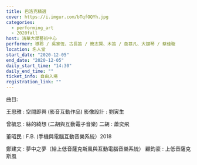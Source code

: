```yaml
---
title: 巴洛克精選
cover: https://i.imgur.com/bTqfOQYh.jpg
categories:
  - performing_art
  - 2020fall
host: 清華大學藝術中心
performer: 導聆 / 吳家恆、古長笛 / 簡志賢、木笛 / 詹慕凡、大鍵琴 / 蔡佳璇
location: 名人堂
start_date: "2020-12-05"
end_date: "2020-12-05"
daily_start_time: "14:30"
daily_end_time: ""
ticket_info: 自由入場
registration_link: ""
---
```

曲目: 

王思雅 :  空間即興  (影音互動作品) 影像設計 : 劉寅生

曾毓忠 : 絲的綺想 (二胡與互動電子音樂) 二胡  : 蕭奕飛

董昭民 :  F.B. (手機與電腦互動音樂系統）2018

鄭建文 : 夢中之夢（給上低音薩克斯風與互動電腦音樂系統）  顧鈞豪 :  上低音薩克斯風